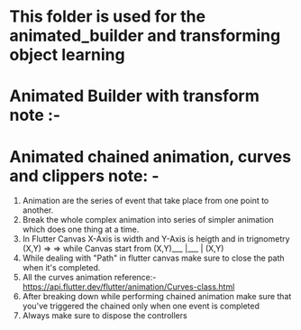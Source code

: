 # This folder is used for the animated_builder and transforming object learning
# Animated Builder with transform note :-
<!-- /// [AnimatedBuilderTransform] is a class that represents the classic
/// example of Animated Builder with Transform class with Matrix4 property
///_animationController is a instance of a controller that allows
///you to perform animation. vsync refers to vertical sync that
///refers to the refresh rate of the current screen provided by SingleTickerProviderStateMixin.
///_animation currently used is of type double which is required for
///calculation for your custom animation behaviour. Other option is Offset
/// Alignment is to be used when you're sure from where  you want  to align it
/// alternatively we can use origin which needs offset
/// problem with using origin is be sure that you know the correct height and width for which
/// it is beign attached to because for width and height offset(50,50) may represent center
/// but with heigth and width of 200 or 300 it will be in somewhere near the topleft
/// Here Matrix4.identity() is basically Offset.zero and then we cascade it to the
/// rotation that we want. rotateY allows you to spin the card in rotation horizontally from front to back
/// with  rotationX it allows you to flip it vertically and rotationZ allows you to spin the child like
/// circular roullete -->

# Animated chained animation, curves and clippers note: -
1. Animation are the series of event that take place from one point to another.
2. Break the whole complex animation into series of simpler animation which does one thing at a time.
3. In Flutter Canvas X-Axis is width and Y-Axis is heigth and  in trignometry (X,Y) =>   =>  while Canvas start from    (X,Y)___
                                                                                      |___                                 |
                                                                                      (X,Y)
4. While dealing with "Path" in flutter canvas make sure to close the path when it's completed.                                                                                                        
5. All the curves animation reference:- https://api.flutter.dev/flutter/animation/Curves-class.html
6. After breaking down while performing chained animation make sure that you've triggered the chained only when one event is completed
7. Always make sure to dispose the controllers

